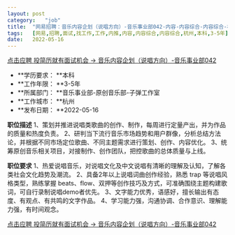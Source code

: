 ```yaml
---
layout:	post
category:	"job"
title:	"网易招聘：音乐内容企划（说唱方向）-音乐事业部042-内容-内容综合-内容综合-杭州本科3-5年"
tags:	[网易,招聘,面试,找工作,工作,内推,内容,内容综合,内容综合,杭州,本科,3-5年]
date:	2022-05-16
---
```


[点击应聘 投简历就有面试机会 -> 音乐内容企划（说唱方向）-音乐事业部042](http://mobile.bole.netease.com/bole/boleDetail?id=33597&employeeId=346f03c3cda5f04c&key=all)



- **学历要求： **本科
- **工作年限： **3-5年
- **所属部门： **音乐事业部-原创音乐部-子弹工作室
- **工作城市： **杭州
- **发布日期： **2022-05-16



**职位描述**
1、策划并推进说唱类歌曲的创作、制作，每周进行定量产出，并为作品的质量和热度负责。
2、研判当下流行音乐市场趋势和用户群像，分析总结方法论，并根据不同市场定位歌曲、不同主题需求进行策划、创作、内容优化。
3、统筹原创音乐相关项目，对接制作、创作团队，把控歌曲的总体质量与上线。



**职位要求**
1、热爱说唱音乐，对说唱文化及中文说唱有清晰的理解及认知，了解各类社会文化趋势及潮流。
2、具备2年以上说唱词曲创作经验，熟悉 trap 等说唱风格类型，熟练掌握 beats、flow、双押等创作技巧及方式，可准确围绕主题构建歌词，可自行录制说唱demo者优先。
3、文字能力优秀，语感好，擅长输出有态度、有观点、有共鸣的文字作品。
4、学习能力强，沟通协调、合作意识、理解能力强，有时间观念。



[点击应聘 投简历就有面试机会 -> 音乐内容企划（说唱方向）-音乐事业部042](http://mobile.bole.netease.com/bole/boleDetail?id=33597&employeeId=346f03c3cda5f04c&key=all)